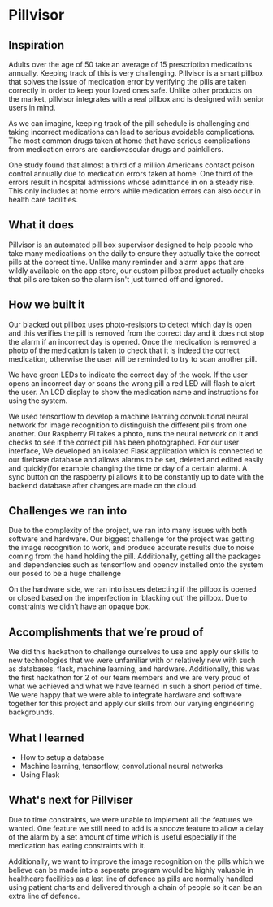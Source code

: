 # Pillvisor

## Inspiration

Adults over the age of 50 take an average of 15 prescription medications annually. Keeping track of this is very challenging. 
Pillvisor is a smart pillbox that solves the issue of medication error by verifying the pills are taken correctly in order to keep your loved ones safe. Unlike other products on the market, pillvisor integrates with a real pillbox and is designed with senior users in mind. 

 As we can imagine, keeping track of the pill schedule is challenging and taking incorrect medications can lead to serious avoidable complications. The most common drugs taken at home that have serious complications from medication errors are cardiovascular drugs and painkillers. 

One study found that almost a third of a million Americans contact poison control annually due to medication errors taken at home. One third of the errors result in hospital admissions whose admittance in on a steady rise. This only includes at home errors while medication errors can also occur in health care facilities. 

## What it does

Pillvisor is an automated pill box supervisor designed to help people who take many medications on the daily to ensure they actually take the correct pills at the correct time. Unlike many reminder and alarm apps that are wildly available on the app store, our custom pillbox product actually checks that pills are taken so the alarm isn't just turned off and ignored.  

## How we built it

Our blacked out pillbox uses photo-resistors to detect which day is open and this verifies the pill is removed from the correct day and it does not stop the alarm if an incorrect day is opened. Once the medication is removed a photo of the medication is taken to check that it is indeed the correct medication, otherwise the user will be reminded to try to scan another pill.  

We have green LEDs to indicate the correct day of the week. If the user opens an incorrect day or scans the wrong pill a red LED will flash to alert the user. An LCD display to show the medication name and instructions for using the system. 

We used tensorflow to develop a machine learning convolutional neural network for image recognition to distinguish the different pills from one another. Our Raspberry PI takes a photo, runs the neural network on it and checks to see if the correct pill has been photographed.
For our user interface, We developed an isolated Flask application which is connected to our firebase database and allows alarms to be set, deleted and edited  easily and quickly(for example changing the time or day of a certain alarm). A sync button on the raspberry pi allows it to be constantly up to date with the backend database after changes are made on the cloud.


## Challenges we ran into
Due to the complexity of the project, we ran into many issues with both software and hardware. Our biggest challenge for the project was getting the image recognition to work, and produce accurate results due to noise coming from the hand holding the pill. Additionally, getting all the packages and dependencies such as tensorflow and opencv installed onto the system our posed to be a huge challenge

On the hardware side, we ran into issues detecting if the pillbox is opened or closed based on the imperfection in ‘blacking out’ the pillbox. Due to constraints we didn’t have an opaque box.

## Accomplishments that we’re proud of

We did this hackathon to challenge ourselves to use and apply our skills to new technologies that we were unfamiliar with or relatively new with such as databases, flask, machine learning, and hardware. Additionally, this was the first hackathon for 2 of our team members and we are very proud of what we achieved and what we have learned in such a short period of time. We were happy that we were able to integrate hardware and software together for this project and apply our skills from our varying engineering backgrounds.

## What I learned

- How to setup a database
- Machine learning, tensorflow, convolutional neural networks
- Using Flask

## What's next for Pillviser

Due to time constraints, we were unable to implement all the features we wanted.
One feature we still need to add is a snooze feature to allow a delay of the alarm by a set amount of time which is useful especially if the medication has eating constraints with it. 

Additionally, we want to improve the image recognition on the pills which we believe can be made into a seperate program would be highly valuable in healthcare facilities as a last line of defence as pills are normally handled using patient charts and delivered through a chain of people so it can be an extra line of defence. 
